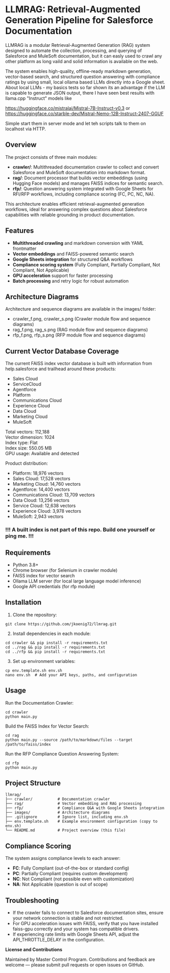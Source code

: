 # LLMRAG: Retrieval-Augmented Generation Pipeline for Salesforce Documentation

LLMRAG is a modular Retrieval-Augmented Generation (RAG) system designed to automate the collection, processing, and querying of Salesforce and MuleSoft documentation, but it can easly used to crawl any other platform as long vaild and solid information is available on the web. 

The system enables high-quality, offline-ready markdown generation, vector-based search, and structured question answering with compliance ratings by using small, local ollama based LLMs directly into a Google sheet. About local LLMs - my basics tests so far shown its an advantage if the LLM is capable to generate JSON output, there I have seen best results with llama.cpp "Instruct" models like

https://huggingface.co/mistralai/Mistral-7B-Instruct-v0.3 or 
https://huggingface.co/starble-dev/Mistral-Nemo-12B-Instruct-2407-GGUF

Simple start them in server mode and let teh scripts talk to them on localhost via HTTP. 

## Overview

The project consists of three main modules:

- **crawler/**: Multithreaded documentation crawler to collect and convert Salesforce and MuleSoft documentation into markdown format.
- **rag/**: Document processor that builds vector embeddings (using Hugging Face models) and manages FAISS indices for semantic search.
- **rfp/**: Question answering system integrated with Google Sheets for RFI/RFP workflows, including compliance scoring (FC, PC, NC, NA).

This architecture enables efficient retrieval-augmented generation workflows, ideal for answering complex questions about Salesforce capabilities with reliable grounding in product documentation.

## Features

- **Multithreaded crawling** and markdown conversion with YAML frontmatter
- **Vector embeddings** and FAISS-powered semantic search
- **Google Sheets integration** for structured Q&A workflows
- **Compliance scoring system** (Fully Compliant, Partially Compliant, Not Compliant, Not Applicable)
- **GPU acceleration** support for faster processing
- **Batch processing** and retry logic for robust automation

## Architecture Diagrams

Architecture and sequence diagrams are available in the images/ folder:

- crawler_f.png, crawler_s.png (Crawler module flow and sequence diagrams)
- rag_f.png, rag_s.png (RAG module flow and sequence diagrams)
- rfp_f.png, rfp_s.png (RFP module flow and sequence diagrams)

## Current Vector Database Coverage

The current FAISS index vector database is built with information from help.salesforce and trailhead around these products:

- Sales Cloud
- ServiceCloud
- Agentforce
- Platform
- Communications Cloud
- Experience Cloud
- Data Cloud
- Marketing Cloud
- MuleSoft

Total vectors: 112,188  
Vector dimension: 1024  
Index type: Flat  
Index size: 550.05 MB  
GPU usage: Available and detected

Product distribution:
  - Platform: 18,976 vectors
  - Sales Cloud: 17,528 vectors
  - Marketing Cloud: 14,760 vectors
  - Agentforce: 14,400 vectors
  - Communications Cloud: 13,709 vectors
  - Data Cloud: 13,256 vectors
  - Service Cloud: 12,638 vectors
  - Experience Cloud: 3,978 vectors
  - MuleSoft: 2,943 vectors

### !!! A built index is not part of this repo. Build one yourself or ping me. !!! 

## Requirements

- Python 3.8+
- Chrome browser (for Selenium in crawler module)
- FAISS index for vector search
- Ollama LLM server (for local large language model inference)
- Google API credentials (for rfp module)

## Installation

1. Clone the repository:
```
git clone https://github.com/jkoenig72/llmrag.git
```

2. Install dependencies in each module:
```
cd crawler && pip install -r requirements.txt
cd ../rag && pip install -r requirements.txt
cd ../rfp && pip install -r requirements.txt
```

3. Set up environment variables:
```
cp env.template.sh env.sh
nano env.sh  # Add your API keys, paths, and configuration
```

## Usage

Run the Documentation Crawler:
```
cd crawler
python main.py
```

Build the FAISS Index for Vector Search:
```
cd rag
python main.py --source /path/to/markdown/files --target /path/to/faiss/index
```

Run the RFP Compliance Question Answering System:
```
cd rfp
python main.py
```

## Project Structure

```
llmrag/
├── crawler/           # Documentation crawler
├── rag/               # Vector embedding and RAG processing
├── rfp/               # Compliance Q&A with Google Sheets integration
├── images/            # Architecture diagrams
├── .gitignore         # Ignore list, including env.sh
├── env.template.sh    # Example environment configuration (copy to env.sh)
└── README.md          # Project overview (this file)
```

## Compliance Scoring

The system assigns compliance levels to each answer:

- **FC**: Fully Compliant (out-of-the-box or standard config)
- **PC**: Partially Compliant (requires custom development)
- **NC**: Not Compliant (not possible even with customization)
- **NA**: Not Applicable (question is out of scope)

## Troubleshooting

- If the crawler fails to connect to Salesforce documentation sites, ensure your network connection is stable and not restricted.
- For GPU acceleration issues with FAISS, verify that you have installed faiss-gpu correctly and your system has compatible drivers.
- If experiencing rate limits with Google Sheets API, adjust the API_THROTTLE_DELAY in the configuration.

**License and Contributions**

Maintained by Master Control Program. Contributions and feedback are welcome — please submit pull requests or open issues on GitHub.
